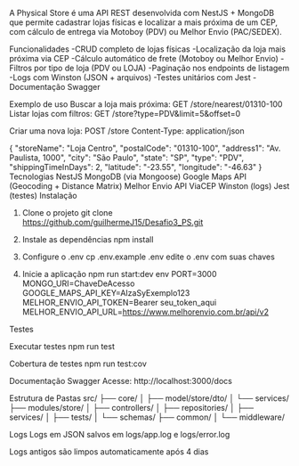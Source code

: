 A Physical Store é uma API REST desenvolvida com NestJS + MongoDB que permite cadastrar lojas físicas e localizar a mais próxima de um CEP, com cálculo de entrega via Motoboy (PDV) ou Melhor Envio (PAC/SEDEX).

Funcionalidades
-CRUD completo de lojas físicas
-Localização da loja mais próxima via CEP
-Cálculo automático de frete (Motoboy ou Melhor Envio)
-Filtros por tipo de loja (PDV ou LOJA)
-Paginação nos endpoints de listagem
-Logs com Winston (JSON + arquivos)
-Testes unitários com Jest
-Documentação Swagger

Exemplo de uso
Buscar a loja mais próxima: GET /store/nearest/01310-100
Listar lojas com filtros: GET /store?type=PDV&limit=5&offset=0

Criar uma nova loja:
POST /store
Content-Type: application/json

{
  "storeName": "Loja Centro",
  "postalCode": "01310-100",
  "address1": "Av. Paulista, 1000",
  "city": "São Paulo",
  "state": "SP",
  "type": "PDV",
  "shippingTimeInDays": 2,
  "latitude": "-23.55",
  "longitude": "-46.63"
}
Tecnologias
NestJS
MongoDB (via Mongoose)
Google Maps API (Geocoding + Distance Matrix)
Melhor Envio API
ViaCEP
Winston (logs)
Jest (testes)
Instalação

1. Clone o projeto
git clone https://github.com/guilhermeJ15/Desafio3_PS.git

2. Instale as dependências
npm install

3. Configure o .env
cp .env.example .env
edite o .env com suas chaves

4. Inicie a aplicação
npm run start:dev
env
PORT=3000
MONGO_URI=ChaveDeAcesso
GOOGLE_MAPS_API_KEY=AIzaSyExemplo123
MELHOR_ENVIO_API_TOKEN=Bearer seu_token_aqui
MELHOR_ENVIO_API_URL=https://www.melhorenvio.com.br/api/v2

Testes

Executar testes
npm run test

Cobertura de testes
npm run test:cov

Documentação Swagger
Acesse: http://localhost:3000/docs

Estrutura de Pastas
src/
├── core/
│   ├── model/store/dto/
│   └── services/
├── modules/store/
│   ├── controllers/
│   ├── repositories/
│   ├── services/
│   ├── tests/
│   └── schemas/
├── common/
│   └── middleware/

Logs
Logs em JSON salvos em logs/app.log e logs/error.log

Logs antigos são limpos automaticamente após 4 dias
